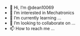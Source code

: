 - 👋 Hi, I’m @dean10069
- 👀 I’m interested in Mechatronics
- 🌱 I’m currently learning ...
- 💞️ I’m looking to collaborate on ...
- 📫 How to reach me ...

<!---
dean10069/dean10069 is a ✨ special ✨ repository because its `README.md` (this file) appears on your GitHub profile.
You can click the Preview link to take a look at your changes.
--->
